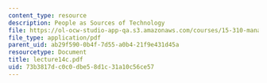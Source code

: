 ```yaml
---
content_type: resource
description: People as Sources of Technology
file: https://ol-ocw-studio-app-qa.s3.amazonaws.com/courses/15-310-managerial-psychology-laboratory-spring-2003/73b3817dc0c0dbe58d1c31a10c56ce57_lecture14c.pdf
file_type: application/pdf
parent_uid: ab29f590-0b4f-7d55-a0b4-21f9e431d45a
resourcetype: Document
title: lecture14c.pdf
uid: 73b3817d-c0c0-dbe5-8d1c-31a10c56ce57
---
```


